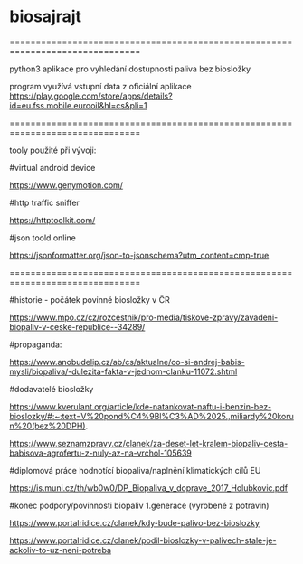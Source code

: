 # biosajrajt

===============================================================================

python3 aplikace pro vyhledání dostupnosti paliva bez biosložky

program využívá vstupní data z oficiální aplikace https://play.google.com/store/apps/details?id=eu.fss.mobile.eurooil&hl=cs&pli=1

===============================================================================


tooly použité při vývoji:

#virtual android device

https://www.genymotion.com/

#http traffic sniffer

https://httptoolkit.com/

#json toold online

https://jsonformatter.org/json-to-jsonschema?utm_content=cmp-true

===============================================================================



#historie - počátek povinné biosložky v ČR

https://www.mpo.cz/cz/rozcestnik/pro-media/tiskove-zpravy/zavadeni-biopaliv-v-ceske-republice--34289/

#propaganda:

https://www.anobudelip.cz/ab/cs/aktualne/co-si-andrej-babis-mysli/biopaliva/-dulezita-fakta-v-jednom-clanku-11072.shtml

#dodavatelé biosložky

https://www.kverulant.org/article/kde-natankovat-naftu-i-benzin-bez-bioslozky/#:~:text=V%20pond%C4%9Bl%C3%AD%2025.,miliardy%20korun%20(bez%20DPH).

https://www.seznamzpravy.cz/clanek/za-deset-let-kralem-biopaliv-cesta-babisova-agrofertu-z-nuly-az-na-vrchol-105639

#diplomová práce hodnotící biopaliva/naplnění klimatických cílů EU

https://is.muni.cz/th/wb0w0/DP_Biopaliva_v_doprave_2017_Holubkovic.pdf


#konec podpory/povinnosti biopaliv 1.generace (vyrobené z potravin)

https://www.portalridice.cz/clanek/kdy-bude-palivo-bez-bioslozky

https://www.portalridice.cz/clanek/podil-bioslozky-v-palivech-stale-je-ackoliv-to-uz-neni-potreba
